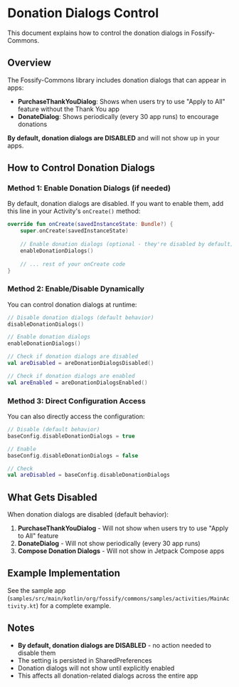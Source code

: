 # Donation Dialogs Control

This document explains how to control the donation dialogs in Fossify-Commons.

## Overview

The Fossify-Commons library includes donation dialogs that can appear in apps:
- **PurchaseThankYouDialog**: Shows when users try to use "Apply to All" feature without the Thank You app
- **DonateDialog**: Shows periodically (every 30 app runs) to encourage donations

**By default, donation dialogs are DISABLED** and will not show up in your apps.

## How to Control Donation Dialogs

### Method 1: Enable Donation Dialogs (if needed)

By default, donation dialogs are disabled. If you want to enable them, add this line in your Activity's `onCreate()` method:

```kotlin
override fun onCreate(savedInstanceState: Bundle?) {
    super.onCreate(savedInstanceState)
    
    // Enable donation dialogs (optional - they're disabled by default)
    enableDonationDialogs()
    
    // ... rest of your onCreate code
}
```

### Method 2: Enable/Disable Dynamically

You can control donation dialogs at runtime:

```kotlin
// Disable donation dialogs (default behavior)
disableDonationDialogs()

// Enable donation dialogs
enableDonationDialogs()

// Check if donation dialogs are disabled
val areDisabled = areDonationDialogsDisabled()

// Check if donation dialogs are enabled
val areEnabled = areDonationDialogsEnabled()
```

### Method 3: Direct Configuration Access

You can also directly access the configuration:

```kotlin
// Disable (default behavior)
baseConfig.disableDonationDialogs = true

// Enable
baseConfig.disableDonationDialogs = false

// Check
val areDisabled = baseConfig.disableDonationDialogs
```

## What Gets Disabled

When donation dialogs are disabled (default behavior):

1. **PurchaseThankYouDialog** - Will not show when users try to use "Apply to All" feature
2. **DonateDialog** - Will not show periodically (every 30 app runs)
3. **Compose Donation Dialogs** - Will not show in Jetpack Compose apps

## Example Implementation

See the sample app (`samples/src/main/kotlin/org/fossify/commons/samples/activities/MainActivity.kt`) for a complete example.

## Notes

- **By default, donation dialogs are DISABLED** - no action needed to disable them
- The setting is persisted in SharedPreferences
- Donation dialogs will not show until explicitly enabled
- This affects all donation-related dialogs across the entire app 